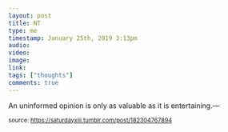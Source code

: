 ```yaml
---
layout: post
title: NT
type: me
timestamp: January 25th, 2019 3:13pm
audio: 
video: 
image: 
link: 
tags: ["thoughts"]
comments: true
---
```

An uninformed opinion is only as valuable as it is entertaining.&mdash; 
  
<small>source: https://saturdayxiii.tumblr.com/post/182304767894</small>